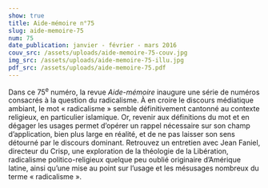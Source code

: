 ```yaml
---
show: true
title: Aide-mémoire n°75
slug: aide-memoire-75
num: 75
date_publication: janvier - février - mars 2016
couv_src: /assets/uploads/aide-memoire-75-couv.jpg
img_src: /assets/uploads/aide-memoire-75-illu.jpg
pdf_src: /assets/uploads/aide-memoire-75.pdf
---
```

Dans ce 75<sup>e</sup> numéro, la revue _Aide-mémoire_ inaugure une série de numéros consacrés à la question du radicalisme. À en croire le discours médiatique ambiant, le mot «&nbsp;radicalisme&nbsp;» semble définitivement cantonné au contexte religieux, en particulier islamique. Or, revenir aux définitions du mot et en dégager les usages permet d’opérer un rappel nécessaire sur son champ d’application, bien plus large en réalité, et de ne pas laisser son sens détourné par le discours dominant. Retrouvez un entretien avec Jean Faniel, directeur du Crisp, une exploration de la théologie de la Libération, radicalisme politico-religieux quelque peu oublié originaire d’Amérique latine, ainsi qu’une mise au point sur l’usage et les mésusages nombreux du terme&nbsp;«&nbsp;radicalisme&nbsp;».